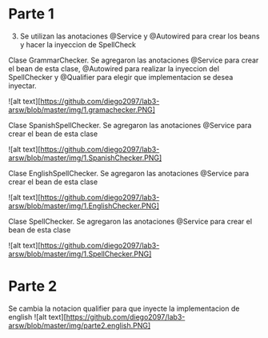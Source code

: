 # Parte 1 

3. Se utilizan las anotaciones @Service y @Autowired para crear los beans y hacer la inyeccion de SpellCheck


Clase GrammarChecker. Se agregaron las anotaciones @Service para crear el bean de esta clase, @Autowired para realizar 
la inyeccion del SpellChecker y @Qualifier para elegir que implementacion se desea inyectar. 

![alt text][https://github.com/diego2097/lab3-arsw/blob/master/img/1.gramachecker.PNG]

Clase SpanishSpellChecker. Se agregaron las anotaciones @Service para crear el bean de esta clase

![alt text][https://github.com/diego2097/lab3-arsw/blob/master/img/1.SpanishChecker.PNG]

Clase EnglishSpellChecker. Se agregaron las anotaciones @Service para crear el bean de esta clase

![alt text][https://github.com/diego2097/lab3-arsw/blob/master/img/1.EnglishChecker.PNG]

Clase SpellChecker. Se agregaron las anotaciones @Service para crear el bean de esta clase

![alt text][https://github.com/diego2097/lab3-arsw/blob/master/img/1.SpellChecker.PNG]

# Parte 2 

Se cambia la notacion qualifier para que inyecte la implementacion de english 
![alt text][https://github.com/diego2097/lab3-arsw/blob/master/img/parte2.english.PNG]
